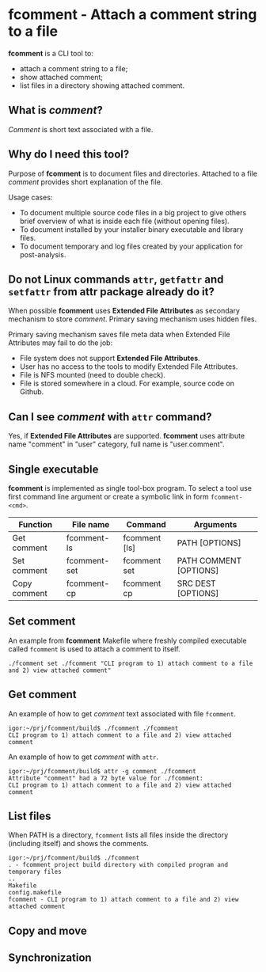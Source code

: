 # fcomment - Attach a comment string to a file

**fcomment** is a CLI tool to:
- attach a comment string to a file;
- show attached comment;
- list files in a directory showing attached comment.

## What is _comment_?

_Comment_ is short text associated with a file.

## Why do I need this tool?

Purpose of **fcomment** is to document files and directories.
Attached to a file _comment_ provides short explanation of the file.

Usage cases:
- To document multiple source code files in a big project
  to give others brief overview of what is inside each file (without opening files).
- To document installed by your installer binary executable and library files.
- To document temporary and log files created by your application
  for post-analysis.

## Do not Linux commands `attr`, `getfattr` and `setfattr` from attr package already do it?

When possible **fcomment** uses **Extended File Attributes** as secondary
mechanism to store _comment_.
Primary saving mechanism uses hidden files.

Primary saving mechanism saves file meta data when Extended File Attributes may fail to do the job:
- File system does not support **Extended File Attributes**.
- User has no access to the tools to modify Extended File Attributes.
- File is NFS mounted (need to double check).
- File is stored somewhere in a cloud. For example, source code on Github.

## Can I see _comment_ with `attr` command?

Yes, if **Extended File Attributes** are supported.
**fcomment** uses attribute name "comment" in "user" category, full name is "user.comment".

## Single executable

**fcomment** is implemented as single tool-box program.
To select a tool use first command line argument or create a symbolic link in form `fcomment-<cmd>`.

| Function    | File name    | Command       | Arguments               |
| ----------- | ------------ | ------------- | ----------------------- |
| Get comment | fcomment-ls  | fcomment [ls] | PATH \[OPTIONS\]        |
| Set comment | fcomment-set | fcomment set  | PATH COMMENT \[OPTIONS\]|
| Copy comment| fcomment-cp  | fcomment cp   | SRC DEST \[OPTIONS\]    |

## Set comment

An example from **fcomment** Makefile where freshly compiled executable
called `fcomment` is used to attach a comment to itself.

```
./fcomment set ./fcomment "CLI program to 1) attach comment to a file and 2) view attached comment"
```

## Get comment

An example of how to get _comment_ text associated with file `fcomment`. 
```Text
igor:~/prj/fcomment/build$ ./fcomment ./fcomment 
CLI program to 1) attach comment to a file and 2) view attached comment
```

An example of how to get _comment_ with `attr`.
```Text
igor:~/prj/fcomment/build$ attr -g comment ./fcomment 
Attribute "comment" had a 72 byte value for ./fcomment:
CLI program to 1) attach comment to a file and 2) view attached comment
```

## List files

When PATH is a directory, `fcomment` lists all files inside the directory
(including itself) and shows the comments.

```Text
igor:~/prj/fcomment/build$ ./fcomment 
. - fcomment project build directory with compiled program and temporary files
..
Makefile
config.makefile
fcomment - CLI program to 1) attach comment to a file and 2) view attached comment
```

## Copy and move

## Synchronization

